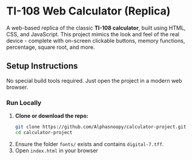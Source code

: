 # TI-108 Web Calculator (Replica)

A web-based replica of the classic **TI-108 calculator**, built using HTML, CSS, and JavaScript. This project mimics the look and feel of the real device - complete with on-screen clickable buttons, memory functions, percentage, square root, and more.

## Setup Instructions
No special build tools required. Just open the project in a modern web browser.

### Run Locally
1. **Clone or download the repo:**
   ```bash
   git clone https://github.com/Alphasnoopy/calculator-project.git
   cd calculator-project
2. Ensure the folder `fonts/` exists and contains `digital-7.tff`.
3. Open `index.html` in your browser
